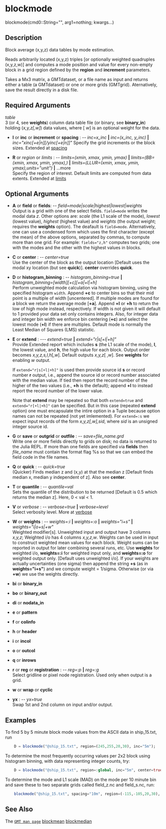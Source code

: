 # blockmode

blockmode(cmd0::String="", arg1=nothing; kwargs...)

Description
-----------

Block average (x,y,z) data tables by mode estimation.

Reads arbitrarily located (x,y,z) triples [or optionally weighted quadruples (x,y,z,w)] and computes
a mode position and value for every non-empty block in a grid region defined by the **region** and **increment** parameters.

Takes a Mx3 matrix, a GMTdataset, or a file name as input and returns either a table (a GMTdataset) or one or more
grids (GMTgrid). Aternatively, save the result directly in a disk file.

Required Arguments
------------------

*table*\
    3 (or 4, see **weights**) column data table file (or binary, see **binary_in**) holding (*x,y,z[,w]*)
	data values, where [ *w*] is an optional weight for the data.

- **I** or **inc** or **increment** or **spacing** : -- *inc=x_inc* **|** *inc=(x_inc, y_inc)* **|** *inc="xinc[+e|n][/yinc[+e|n]]"*
   Specify the grid increments or the block sizes. Extended at [spacing](@ref)

- **R** or *region* or *limits* : -- *limits=(xmin, xmax, ymin, ymax)* **|** *limits=(BB=(xmin, xmax, ymin, ymax),)*
   **|** *limits=(LLUR=(xmin, xmax, ymin, ymax),units="unit")* **|** ...more \
   Specify the region of interest. Default limits are computed from data extents. Extended at [limits](@ref)

Optional Arguments
------------------

- **A** or **field** or **fields**: -- *field=mode|scale|highest|lowest|weights*\
    Output is a grid with one of the select fields. `field=mode` writes the modal data *z*. Other options are:
    *scale* (the L1 scale of the mode), *lowest* (lowest value), *highest* (highest value) and *weights* (the output weight;
    requires the **weights** option). The deafault is `field=mode`. Alternatively, one can use a condensed
    form which uses the first character (except the mean) of the above options, separated by commas, to compute more than one grid.
    For example: `fields="z,h"` computes two grids; one with the modes and the other with the highest values in blocks.

- **C** or **center** : -- *center=true*\
    Use the center of the block as the output location [Default uses the modal xy location (but see **quick**)].
    **center** overrides **quick**.

- **D** or **histogram_binning** : -- *histogram_binning=true* **|** *histogram_binning=[width][+c][+a|+l|+h]*\
    Perform unweighted mode calculation via histogram binning, using the specified histogram `width`. Append **+c**
    to center bins so that their mid point is a multiple of width [uncentered]. If multiple modes are found for a block
    we return the average mode [**+a**]. Append **+l** or **+h** to return the low of high mode instead, respectively. If width
    is not given it will default to 1 provided your data set only contains integers. Also, for integer data and integer
    bin width we enforce bin centering (**+c**) and select the lowest mode (**+l**) if there are multiples.
    Default mode is normally the Least Median of Squares (LMS) statistic.

- **E** or **extend** : --- *extend=true* **|** *extend="r|s[+l|+h]"*\
    Provide Extended report which includes **s** (the L1 scale of the mode),
    **l**, the lowest value, and **h**, the high value for each block. Output order becomes *x,y,z,s,l,h*[,*w*]. Default outputs
    *x,y,z*[ ,*w*]. See **weights** for enabling *w* output.

    If `extend="r|s[+l|+h]"` is used then provide source id **s** or record number **r** output, i.e., append the
    source id or record number associated with the median value. If tied then report the record number of the higher
    of the two values (i.e., **+h** is the default); append **+l** to instead report the record number of the lower value.

    Note that **extend** may be repeated so that both `extend=true` and `extend="r[+l|+h]"` can be specified.
    But in this case (repeated **extend** option) one must encapsulate the intire option in a Tuple because
    option names can not be repeated (not yet imlemented).
    For `extend=:s` we expect input records of the form *x,y,z[,w],sid*, where *sid* is an unsigned integer source id.

- **G** or **save** or **outgrid** or **outfile** : -- *save=file_name.grd*\
    Write one or more fields directly to grids on disk; no data is returned to the Julia REPL.
    If more than one fields are specified via **fields** then *file_name* must contain the format flag
    %s so that we can embed the field code in the file names.

- **Q** or **quick** : -- *quick=true*\
    (Quicker) Finds median z and (x,y) at that the median z [Default finds median x, median y independent of z].
    Also see **center**.

- **T** or **quantile** : -- *quantile=val*\
    Sets the quantile of the distribution to be returned [Default is 0.5 which returns the median z]. Here, 0 < val < 1.

- **V** or *verbose* : -- *verbose=true* **|** *verbose=level*\
   Select verbosity level. More at [verbose](@ref)

- **W** or **weights** : -- *weights=:i* **|** *weights=:o* **|** *weights="i+s"* **|** *weights="i|o+s|+w"*\
    Weighted modifier[s]. Unweighted input and output have 3 columns *x,y,z*; Weighted i/o has 4 columns *x,y,z,w*.
    Weights can be used in input to construct weighted mean values for each block. Weight sums can be reported in
    output for later combining several runs, etc. Use **weights** for weighted i/o, **weights=:i** for weighted
    input only, and **weights=:o** for weighted output only. [Default uses unweighted i/o]. If your weights are
    actually uncertainties (one sigma) then append the string **+s** (as in **weights="i+s"**) and we compute
    weight = 1/sigma. Otherwise (or via **+w**) we use the weights directly.

- **bi** or **binary_in**

- **bo** or **binary_out**

- **di** or **nodata_in**

- **e** or **pattern**

- **f** or **colinfo**

- **h** or **header**

- **i** or **incol**

- **o** or **outcol**

- **q** or **inrows**

- **r** or **reg** or **registration** : -- *reg=:p* **|** *reg=:g*\
   Select gridline or pixel node registration. Used only when output is a grid.

- **w** or **wrap** or **cyclic**

- **yx** : -- *yx=true*\
   Swap 1st and 2nd column on input and/or output.


Examples
--------

To find 5 by 5 minute block mode values from the ASCII data in ship_15.txt, run

```julia
    D = blockmode("@ship_15.txt", region=(245,255,20,30), inc="5m");
```

To determine the most frequently occurring values per 2x2 block using histogram binning, with data representing integer counts, try:

```julia
    D = blockmode("@ship_15.txt", region=:global, inc="5m", center=true, histogram_binning=true);
```

To determine the mode and L1 scale (MAD) on the mode per 10 minute bin and save these to two separate grids called
field_z.nc and field_s.nc, run:

```julia
    blockmode("@ship_15.txt", spacing="10m", region=(-115,-105,20,30), extend=true, save="field_%s.nc", fields="z,s")
```

See Also
--------

The [`GMT man page`](http://docs.generic-mapping-tools.org/latest/blockmean.html)
[blockmean](@ref)
[blockmedian](@ref)